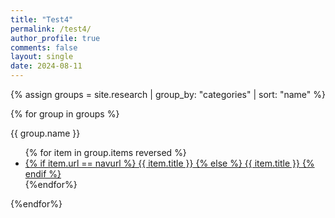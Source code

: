 ```yaml
---
title: "Test4"
permalink: /test4/
author_profile: true
comments: false
layout: single
date: 2024-08-11
---
```


<!-- {% assign docs_by_category = site.research | group_by: "categories" | reverse %}

{% for category in site.categories-order %}
  {{category.name}}
{% endfor %} -->

{% assign groups = site.research | group_by: "categories" | sort: "name" %}

{% for group in groups %}
	<div class="category">{{ group.name }}</div>
	<ul>
    {% for item in group.items reversed %}
		<li class="collapsed">
          <a href="{{ site.baseurl }}{{ item.url }}">
          {% if item.url == navurl %}
            <u>{{ item.title }}</u>
          {% else %}
            {{ item.title }}
          {% endif %}
          </a>
		</li>
    {%endfor%}
	</ul>
	</div>
{%endfor%}